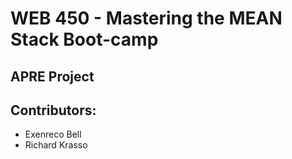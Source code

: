 # WEB 450 - Mastering the MEAN Stack Boot-camp

<h2>APRE Project</h2>

## Contributors:
  * Exenreco Bell
  * Richard Krasso
